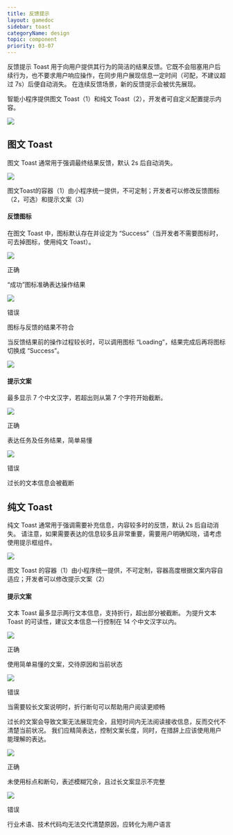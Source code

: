 ```yaml
---
title: 反馈提示
layout: gamedoc
sidebar: toast
categoryName: design
topic: component
priority: 03-07
---
```


反馈提示 Toast 用于向用户提供其行为的简洁的结果反馈。它既不会阻塞用户后续行为，也不要求用户响应操作，在同步用户展现信息一定时间（可配，不建议超过 7s）后便自动消失。
在连续反馈场景，新的反馈提示会被优先展现。

智能小程序提供图文 Toast（1）和纯文 Toast（2），开发者可自定义配置提示内容。
<div class="m-doc-custom-examples">
	<div class="m-doc-custom-examples-error ">
		<img src="/img/design/component/toast/1.png">
	</div>
</div>

## 图文 Toast
图文 Toast 通常用于强调最终结果反馈，默认 2s 后自动消失。
<div class="m-doc-custom-examples">
	<div class="m-doc-custom-examples-error ">
		<img src="/img/design/component/toast/2.png">
		<p class="m-doc-custom-examples-text">
			图文Toast的容器（1）由小程序统一提供，不可定制；开发者可以修改反馈图标（2，可选）和提示文案（3）</p>
	</div>
</div>

#### 反馈图标
在图文 Toast 中，图标默认存在并设定为 “Success”（当开发者不需要图标时，可去掉图标，使用纯文 Toast）。
<div class="m-doc-custom-examples">
	<div class="m-doc-custom-examples-correct">
		<img src="/img/design/component/toast/3-1.png">
		<p class="m-doc-custom-examples-title">正确</p><p class="m-doc-custom-examples-text">“成功”图标准确表达操作结果</p>
	</div>
	<div class="m-doc-custom-examples-error ">
		<img src="/img/design/component/toast/3-2.png">
		<p class="m-doc-custom-examples-title">错误</p><p class="m-doc-custom-examples-text">图标与反馈的结果不符合</p>
	</div>
</div>


当反馈结果前的操作过程较长时，可以调用图标 “Loading”，结果完成后再将图标切换成 “Success”。
<div class="m-doc-custom-examples">
	<div class="m-doc-custom-examples-correct ">
		<img src="/img/design/component/toast/4.png">
	</div>
</div>

#### 提示文案
最多显示 7 个中文汉字，若超出则从第 7 个字符开始截断。
<div class="m-doc-custom-examples">
	<div class="m-doc-custom-examples-correct">
		<img src="/img/design/component/toast/5-1.png">
		<p class="m-doc-custom-examples-title">正确</p><p class="m-doc-custom-examples-text">表达任务及任务结果，简单易懂</p>
	</div>
	<div class="m-doc-custom-examples-error ">
		<img src="/img/design/component/toast/5-2.png">
		<p class="m-doc-custom-examples-title">错误</p><p class="m-doc-custom-examples-text">过长的文本信息会被截断</p>
	</div>
</div>

## 纯文 Toast
纯文 Toast 通常用于强调需要补充信息，内容较多时的反馈，默认 2s 后自动消失。
请注意，如果需要表达的信息较多且非常重要，需要用户明确知晓，请考虑使用提示框组件。
<div class="m-doc-custom-examples">
	<div class="m-doc-custom-examples-error ">
		<img src="/img/design/component/toast/6.png">
		<p class="m-doc-custom-examples-text">
			图文 Toast 的容器（1）由小程序统一提供，不可定制，容器高度根据文案内容自适应；开发者可以修改提示文案（2）</p>
	</div>
</div>

#### 提示文案
文本 Toast 最多显示两行文本信息，支持折行，超出部分被截断。
为提升文本 Toast 的可读性，建议文本信息一行控制在 14 个中文汉字以内。
<div class="m-doc-custom-examples">
	<div class="m-doc-custom-examples-correct">
		<img src="/img/design/component/toast/7-1.png">
		<p class="m-doc-custom-examples-title">正确</p><p class="m-doc-custom-examples-text">使用简单易懂的文案，交待原因和当前状态</p>
	</div>
	<div class="m-doc-custom-examples-error">
		<img src="/img/design/component/toast/7-2.png">
		<p class="m-doc-custom-examples-title">错误</p><p class="m-doc-custom-examples-text">当需要较长文案说明时，折行断句可以帮助用户阅读更顺畅</p>
	</div>
</div>

过长的文案会导致文案无法展现完全，且短时间内无法阅读接收信息，反而交代不清楚当前状况。
我们应精简表达，控制文案长度，同时，在措辞上应该使用用户能理解的表达。
<div class="m-doc-custom-examples">
	<div class="m-doc-custom-examples-correct ">
		<img src="/img/design/component/toast/7-1.png">
		<p class="m-doc-custom-examples-title">正确</p><p class="m-doc-custom-examples-text">未使用标点和断句，表述模糊冗余，且过长文案显示不完整</p>
	</div>
	<div class="m-doc-custom-examples-error ">
		<img src="/img/design/component/toast/7-2.png">
		<p class="m-doc-custom-examples-title">错误</p><p class="m-doc-custom-examples-text">行业术语、技术代码均无法交代清楚原因，应转化为用户语言</p>
	</div>
</div>
